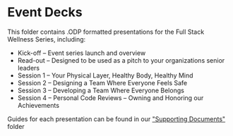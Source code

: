 # Event Decks

This folder contains .ODP formatted presentations for the Full Stack Wellness Series, including: 
 

* Kick-off – Event series launch and overview 
* Read-out – Designed to be used as a pitch to your organizations senior leaders 
* Session 1 – Your Physical Layer, Healthy Body, Healthy Mind 
* Session 2 – Designing a Team Where Everyone Feels Safe 
* Session 3 – Developing a Team Where Everyone Belongs 
* Session 4 – Personal Code Reviews – Owning and Honoring our Achievements


Guides for each presentation can be found in our ["Supporting Documents"](https://github.com/jeffrbul/full-stack-wellness/tree/main/supporting-documents) folder
